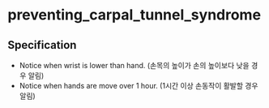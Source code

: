 # preventing_carpal_tunnel_syndrome

## Specification
- Notice when wrist is lower than hand. (손목의 높이가 손의 높이보다 낮을 경우 알림)  
- Notice when hands are move over 1 hour. (1시간 이상 손동작이 활발할 경우 알림)  
